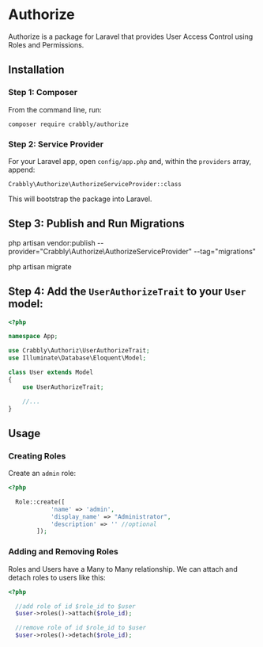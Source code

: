 # Authorize

Authorize is a package for Laravel that provides User Access Control using Roles and Permissions.


## Installation

### Step 1: Composer

From the command line, run:

```
composer require crabbly/authorize
```

### Step 2: Service Provider

For your Laravel app, open `config/app.php` and, within the `providers` array, append:

```
Crabbly\Authorize\AuthorizeServiceProvider::class
```

This will bootstrap the package into Laravel.


## Step 3: Publish and Run Migrations

php artisan vendor:publish --provider="Crabbly\Authorize\AuthorizeServiceProvider" --tag="migrations"

php artisan migrate

## Step 4: Add the `UserAuthorizeTrait` to your `User` model:

```php
<?php

namespace App;

use Crabbly\Authoriz\UserAuthorizeTrait;
use Illuminate\Database\Eloquent\Model;

class User extends Model
{
    use UserAuthorizeTrait;

    //...
}
```

## Usage

### Creating Roles

Create an `admin` role:

```php
<?php

  Role::create([
            'name' => 'admin',
            'display_name' => "Administrator",
            'description' => '' //optional
        ]);
```

### Adding and Removing Roles

Roles and Users have a Many to Many relationship. We can attach and detach roles to users like this:

```php
<?php

  //add role of id $role_id to $user
  $user->roles()->attach($role_id);

  //remove role of id $role_id to $user
  $user->roles()->detach($role_id);

```
